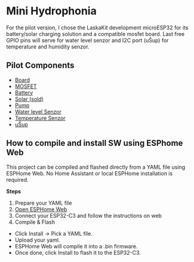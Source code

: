 # Mini Hydrophonia

For the pilot version, I chose the LaskaKit development microESP32 for its battery/solar charging solution
 and a compatible mosfet board. Last free GPIO pins will serve for water level senzor and I2C port (uŠup) for 
temperature and humidity senzor.

## Pilot Components
- [Board](https://www.laskakit.cz/laskakit-microesp/)
- [MOSFET](https://www.laskakit.cz/laskakit-microesp-mosfet-shield/)
- [Battery](https://www.laskakit.cz/ehao-lipol-baterie-6060100-5000mah-3-7v/)
- [Solar (sold)](https://www.laskakit.cz/solarni-panel-5v-7-5w-s-usb/)
- [Pump](https://www.laskakit.cz/ponorne-mini-cerpadlo-ultra-tiche-dc-3-6v-120-l-h/)
- [Water level Senzor](https://www.laskakit.cz/arduino-plovakovy-senzor-vodni-hladiny/)
- [Temperature Senzor](https://www.laskakit.cz/laskakit-sht40-senzor-teploty-a-vlhkosti-vzduchu/)
- [uŠup](https://www.laskakit.cz/--sup--stemma-qt--qwiic-jst-sh-4-pin-kabel-5cm/)


## How to compile and install SW using ESPhome Web

This project can be compiled and flashed directly from a YAML file using ESPHome Web. 
No Home Assistant or local ESPHome installation is required.

**Steps**
1. Prepare your YAML file
2. [Open ESPHome Web](https://web.esphome.io/?utm_source=chatgpt.com)
3. Connect your ESP32-C3 and follow the instructions on web
4. Compile & Flash
  - Click Install → Pick a YAML file.
  - Upload your yaml.
  - ESPHome Web will compile it into a .bin firmware.
  - Once done, click Install to flash it to the ESP32-C3.
